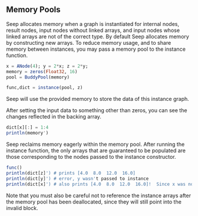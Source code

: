 ## Memory Pools
Seep allocates memory when a graph is instantiated for internal nodes, result
nodes, input nodes without linked arrays, and input nodes whose linked arrays
are not of the correct type.  By default Seep allocates memory by constructing
new arrays.  To reduce memory usage, and to share memory between instances, you
may pass a memory pool to the instance function.
```julia
x = ANode(4); y = 2*x; z = 2*y;
memory = zeros(Float32, 16)
pool = BuddyPool(memory)

func,dict = instance(pool, z)
```
Seep will use the provided memory to store the data of this instance graph.

After setting the input data to something other than zeros, you can see the
changes reflected in the backing array.
```julia
dict[x][:] = 1:4
println(memory')
```

Seep reclaims memory eagerly within the memory pool.  After running the
instance function, the only arrays that are guaranteed to be populated are
those corresponding to the nodes passed to the instance constructor.
```julia
func()
println(dict[z]') # prints [4.0  8.0  12.0  16.0]
println(dict[y]') # error, y wasn't passed to instance
println(dict[x]') # also prints [4.0  8.0  12.0  16.0]!  Since x was not passed to instance, Seep reused the memory for z
```

Note that you must also be careful not to reference the instance arrays after
the memory pool has been deallocated, since they will still point into the
invalid block.
